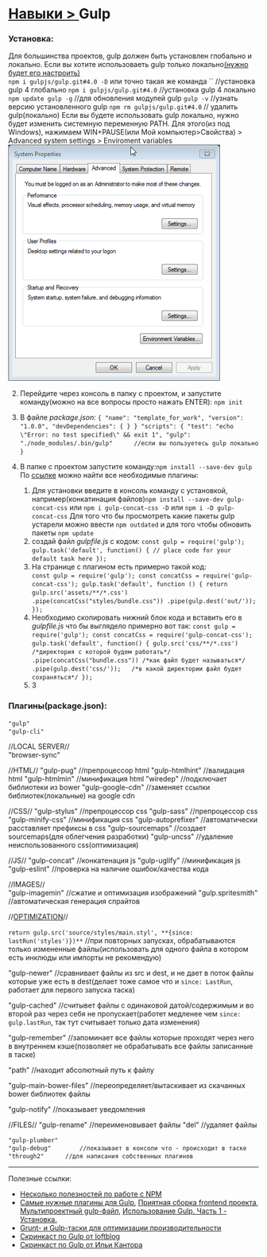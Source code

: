 # [Навыки > ](../teach.md)Gulp

### Установка:
Для большинства проектов, gulp должен быть установлен глобально и локально. Если вы хотите использоваеть gulp только локально[(нужно будет его настроить)](https://youtu.be/xptUdO3GuG8?list=PLDyvV36pndZFLTE13V4qNWTZbeipNhCgQ)   
    `npm i gulpjs/gulp.git#4.0 -D` или точно такая же команда ``  //установка gulp 4 глобально
    `npm i gulpjs/gulp.git#4.0`     //установка gulp 4 локально
    `npm update gulp -g`    //для обновления модулей gulp
    `gulp -v`   //узнать версию установленного gulp
    `npm rm gulpjs/gulp.git#4.0` // удалить gulp(локально)
Если вы будете использовать gulp локально, нужно будет изменить системную переменную PATH. Для этого(из под Windows), нажимаем WIN+PAUSE(или Мой компьютер>Свойства) > Advanced system settings > Enviroment variables 
![](./img/gulpSystemPATH.gif)
    
2. Перейдите через консоль в папку с проектом, и запустите команду(можно на все вопросы просто нажать ENTER): `npm init`
3. В файле *package.json*:
    `{
        "name": "template_for_work",
        "version": "1.0.0",
        "devDependencies": {
        }
    }
    "scripts": {
        "test": "echo \"Error: no test specified\" && exit 1",
        "gulp": "./node_modules/.bin/gulp"      //если вы пользуетесь gulp локально
      }`
4. В папке с проектом запустите команду:`npm install --save-dev gulp`
По [ссылке](http://gulpjs.com/plugins/) можно найти все необходимые плагины:

	1. Для установки введите в консоль команду с установкой, например(конкатинация файлов)`npm install --save-dev gulp-concat-css` или `npm i gulp-concat-css -D` или `npm i -D gulp-concat-css`
	    Для того что бы просмотреть какие пакеты gulp устарели можно ввести `npm outdated` и для того чтобы обновить пакеты `npm update`
	2. создай файл *gulpfile.js* с кодом: 
       `const gulp = require('gulp');
        gulp.task('default', function() {
          // place code for your default task here
        });`
	3. На странице с плагином есть примерно такой код:  
       `const gulp = require('gulp');
        const concatCss = require('gulp-concat-css');
        gulp.task('default', function () {
          return gulp.src('assets/**/*.css')
            .pipe(concatCss("styles/bundle.css"))
            .pipe(gulp.dest('out/'));
        });`
	4. Необходимо скопировать нижний блок кода и вставить его в *gulpfile.js* что бы выглядело примерно вот так:
       `const gulp = require('gulp');
        const concatCss = require('gulp-concat-css');
        gulp.task('default', function() {
            gulp.src('css/**/*.css')  /*директория с которой будем работать*/
                .pipe(concatCss("bundle.css")) /*как файл будет называться*/
                .pipe(gulp.dest('css/'));   /*в какой директории файл будет сохраняться*/
        });`
	5. З


### Плагины(package.json):
    "gulp"
    "gulp-cli"
    
//LOCAL SERVER//    
    "browser-sync"  
    
//HTML//
    "gulp-pug"      //препроцессор html
    "gulp-htmlhint"     //валидация html
    "gulp-htmlmin"      //минификация html
    "wiredep"       //подключает библиотеки из bower
    "gulp-google-cdn"       //заменяет ссылки библиотек(локальные) на google cdn

//CSS//
    "gulp-stylus"       //препроцессор css
    "gulp-sass"       //препроцессор css
    "gulp-minify-css"       //минификация css
    "gulp-autoprefixer"     //автоматически расставляет префиксы в css
    "gulp-sourcemaps"       //создает sourcemaps(для облегчения разработки)
    "gulp-uncss"        //удаление неиспользованного css(оптимизация)
    
//JS//
    "gulp-concat"       //конкатенация js
    "gulp-uglify"       //минификация js
    "gulp-eslint"       //проверка на наличие ошибок/качества кода   
    
//IMAGES//    
    "gulp-imagemin"     //сжатие и оптимизация изображений
    "gulp.spritesmith"  //автоматическая генерация спрайтов
    
//[OPTIMIZATION](https://www.youtube.com/watch?v=uYZPNrT-e-8&index=6&list=PLDyvV36pndZFLTE13V4qNWTZbeipNhCgQ)//

`return gulp.src('source/styles/main.styl', **{since: lastRun('styles')})**`      //при повторных запусках, обрабатываются только измененные файлы(использовать для одного файла в котором есть инклюды или импорты не рекомендую)

"gulp-newer"        //сравнивает файлы из src и dest, и не дает в поток файлы которые уже есть в dest(делает тоже самое что и `since: LastRun`, работает для первого запуска таска)    

"gulp-cached"       //считывет файлы с одинаковой датой/содержимым и во второй раз через себя не пропускает(работет медленее чем `since: gulp.lastRun`, так тут считывает только дата изменения)

"gulp-remember"     //запоминает все файлы которые проходят через него в внутреннем кэше(позволяет не обрабатывать все файлы записанные в таске)

"path"      //находит абсолютный путь к файлу

"gulp-main-bower-files"     //переопределяет/вытаскивает из скачанных bower библиотек файлы

"gulp-notify"       //показывает уведомления

//FILES//
    "gulp-rename"      //переименовывает файлы
    "del"      //удаляет файлы
         
    "gulp-plumber"
    "gulp-debug"        //показывает в консоли что - происходит в таске
    "through2"      //для написания собственных плагинов



---
Полезные ссылки:
* [Несколько полезностей по работе с NPM](https://habrahabr.ru/post/206678/)
* [Самые нужные плагины для Gulp](https://habrahabr.ru/post/252745/), [Приятная сборка frontend проекта](https://habrahabr.ru/post/250569/), [Мультипроектный gulp-файл](https://canonium.com/articles/gulp-multi-project), [Использование Gulp. Часть 1 - Установка.](https://simplamarket.com/blog/ispolzovanie-gulp-chast-1---ustanovka)
* [Grunt- и Gulp-таски для оптимизации производительности](https://frontender.info/performance-optimization/)
* [Скринкаст по Gulp от loftblog](https://www.youtube.com/playlist?list=PLY4rE9dstrJwXCz1utct9b6Vub9VWQoKo)
* [Скринкаст по Gulp от Ильи Кантора](https://www.youtube.com/playlist?list=PLDyvV36pndZFLTE13V4qNWTZbeipNhCgQ)
